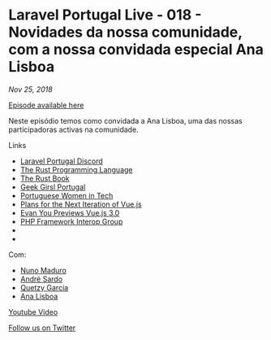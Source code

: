 # Laravel Portugal Live - 018 - Novidades da nossa comunidade, com a nossa convidada especial Ana Lisboa

*Nov 25, 2018*

[Episode available here](https://laravelportugal.simplecast.fm/18-novidades-da-nossa-comunidade-com-a-nossa-convidada-especial-ana-lisboa)

Neste episódio temos como convidada a Ana Lisboa, uma das nossas participadoras activas na comunidade.


Links

* [Laravel Portugal Discord](https://discord.gg/eRxUVM3)
* [The Rust Programming Language](https://www.rust-lang.org/)
* [The Rust Book](https://doc.rust-lang.org/book/)
* [Geek Girsl Portugal](http://geekgirlsportugal.pt/)
* [Portuguese Women in Tech](http://www.portuguesewomenintech.com)
* [Plans for the Next Iteration of Vue.js](https://medium.com/the-vue-point/plans-for-the-next-iteration-of-vue-js-777ffea6fabf)
* [Evan You Previews Vue.js 3.0](https://medium.com/vue-mastery/evan-you-previews-vue-js-3-0-ab063dec3547)
* [PHP Framework Interop Group](https://www.php-fig.org)
* []()
* []()


Com:

* [Nuno Maduro](https://twitter.com/@enunomaduro)
* [André Sardo](https://twitter.com/@brunocfalcao)
* [Quetzy Garcia](https://twitter.com/@QuetzyG)
* [Ana Lisboa](https://twitter.com/@_ana_lisboa_)

[Youtube Video](https://www.youtube.com/watch?v=plw5D9Ya0As)

[Follow us on Twitter](https://twitter.com/@laravelportugal)
